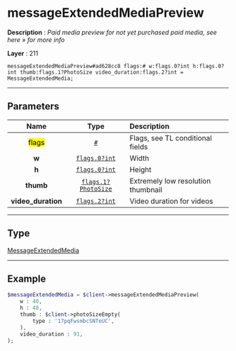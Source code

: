 # messageExtendedMediaPreview

**Description** : *Paid media preview for not yet purchased paid media, see here » for more info*

**Layer** : 211

```tl
messageExtendedMediaPreview#ad628cc8 flags:# w:flags.0?int h:flags.0?int thumb:flags.1?PhotoSize video_duration:flags.2?int = MessageExtendedMedia;
```

---

## Parameters

| Name | Type | Description |
| :---: | :---: | :--- |
| <mark>flags</mark> | [`#`](type/#) | Flags, see TL conditional fields |
| **w** | [`flags.0?int`](type/int) | Width |
| **h** | [`flags.0?int`](type/int) | Height |
| **thumb** | [`flags.1?PhotoSize`](type/PhotoSize) | Extremely low resolution thumbnail |
| **video_duration** | [`flags.2?int`](type/int) | Video duration for videos |

---

## Type

[MessageExtendedMedia](type/MessageExtendedMedia)

---

## Example

```php
$messageExtendedMedia = $client->messageExtendedMediaPreview(
	w : 40,
	h : 48,
	thumb : $client->photoSizeEmpty(
		type : '17pqFwsmbcSNTeUC',
	),
	video_duration : 91,
);
```